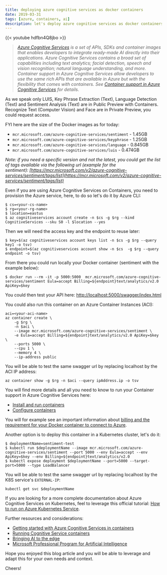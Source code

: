```yaml
---
title: deploying azure cognitive services as docker containers
date: 2019-03-31
tags: [azure, containers, ai]
description: let's deploy azure cognitive services as docker containers
---
```

{{< youtube hdfbn4Q8jbo >}}

> _[Azure Cognitive Services](https://aka.ms/cognitive-services) is a set of APIs, SDKs and container images that enables developers to integrate ready-made AI directly into their applications. Azure Cognitive Services contains a broad set of capabilities including text analytics; facial detection, speech and vision recognition; natural language understanding, and more.
> Container support in Azure Cognitive Services allow developers to use the same rich APIs that are available in Azure but with the flexibility that comes with containers. See [Container support in Azure Cognitive Services](http://aka.ms/cognitive-services-containers) for details._

As we speak only LUIS, Key Phrase Extraction (Text), Language Detection (Text) and Sentiment Analysis (Text) are in Public Preview with Containers. Recognize Text (Computer Vision) and Face are in Private Preview, you could request access.

FYI here are the size of the Docker images as for today:
- `mcr.microsoft.com/azure-cognitive-services/sentiment` - 1.45GB
- `mcr.microsoft.com/azure-cognitive-services/keyphrase` - 1.25GB
- `mcr.microsoft.com/azure-cognitive-services/language` - 0.845GB
- `mcr.microsoft.com/azure-cognitive-services/luis` - 0.474GB

_Note: if you need a specific version and not the latest, you could get the list of tags available via the following url (example for the sentiment): [https://mcr.microsoft.com/v2/azure-cognitive-services/sentiment/tags/list](https://mcr.microsoft.com/v2/azure-cognitive-services/sentiment/tags/list)_  

Even if you are using Azure Cognitive Services on Containers, you need to provision the Azure service, here, to do so let's do it by Azure CLI:
```
$ cs=<your-cs-name>  
$ rg=<your-rg-name>  
$ location=eastus  
$ az cognitiveservices account create -n $cs -g $rg --kind CognitiveServices --sku S0 -l $location --yes  
```

Then we will need the access key and the endpoint to reuse later:
```
$ key=$(az cognitiveservices account keys list -n $cs -g $rg --query key1 -o tsv)  
$ endpoint=$(az cognitiveservices account show -n $cs  -g $rg --query endpoint -o tsv)  
```

From there you could run locally your Docker container (sentiment with the example below):
```
$ docker run --rm -it -p 5000:5000  mcr.microsoft.com/azure-cognitive-services/sentiment Eula=accept Billing=${endpoint}text/analytics/v2.0 ApiKey=$key
```
  
You could then test your API here: [http://localhost:5000/swagger/index.html](http://localhost:5000/swagger/index.html)  
  
You could also run this container on an Azure Container Instances (ACI):
```
aci=<your-aci-name>  
az container create \
    -g $rg \
    -n $aci \
    --image mcr.microsoft.com/azure-cognitive-services/sentiment \
    -e Eula=accept Billing=${endpoint}text/analytics/v2.0 ApiKey=$key \
    --ports 5000 \
    --cpu 1 \
    --memory 4 \
    --ip-address public
```
  
You will be able to test the same swagger url by replacing localhost by the ACI IP address:
```
az container show -g $rg -n $aci --query ipAddress.ip -o tsv
```
  
You will find more details and all you need to know to run your Container support in Azure Cognitive Services here:  
- [Install and run containers](https://docs.microsoft.com/azure/cognitive-services/text-analytics/how-tos/text-analytics-how-to-install-containers)
- [Configure containers](https://docs.microsoft.com/azure/cognitive-services/text-analytics/text-analytics-resource-container-config)

You will for example see an important information about [billing and the requirement for your Docker container to connect to Azure](https://docs.microsoft.com/azure/cognitive-services/text-analytics/how-tos/text-analytics-how-to-install-containers#connecting-to-azure).
  
Another option is to deploy this container in a Kubernetes cluster, let's do it:
```
$ deploymentName=sentiment-test
$ kubectl run $deploymentName --image mcr.microsoft.com/azure-cognitive-services/sentiment --port 5000 --env Eula=accept --env ApiKey=$key --env Billing=${endpoint}text/analytics/v2.0
$ kubectl expose deployment $deploymentName --port=5000 --target-port=5000 --type LoadBalancer
```
  
You will be able to test the same swagger url by replacing localhost by the K8S service's `EXTERNAL-IP`:
```
kubectl get svc $deploymentName
```
  
If you are looking for a more complete documentation about Azure Cognitive Services on Kubernetes, feel to leverage this official tutorial: [How to run on Azure Kubernetes Service](https://docs.microsoft.com/azure/cognitive-services/text-analytics/how-tos/text-analytics-how-to-use-container-instance).  
  
Further resources and considerations:  
- [Getting started with Azure Cognitive Services in containers](https://azure.microsoft.com/blog/getting-started-with-azure-cognitive-services-in-containers)
- [Running Cognitive Service containers](https://azure.microsoft.com/blog/running-cognitive-service-containers)
- [Bringing AI to the edge](https://azure.microsoft.com/blog/bringing-ai-to-the-edge)
- [Microsoft Professional Program for Artificial Intelligence](https://aka.ms/AI-training)

Hope you enjoyed this blog article and you will be able to leverage and adapt this for your own needs and context.

Cheers!